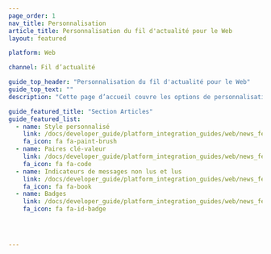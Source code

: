 ```yaml
---
page_order: 1
nav_title: Personnalisation
article_title: Personnalisation du fil d'actualité pour le Web
layout: featured

platform: Web

channel: Fil d’actualité

guide_top_header: "Personnalisation du fil d'actualité pour le Web"
guide_top_text: ""
description: "Cette page d’accueil couvre les options de personnalisation des fils d'actualité du SDK Braze pour le Web."

guide_featured_title: "Section Articles"
guide_featured_list:
  - name: Style personnalisé
    link: /docs/developer_guide/platform_integration_guides/web/news_feed/customization/custom_styling/
    fa_icon: fa fa-paint-brush
  - name: Paires clé-valeur
    link: /docs/developer_guide/platform_integration_guides/web/news_feed/customization/key_value_pairs/
    fa_icon: fa fa-code
  - name: Indicateurs de messages non lus et lus
    link: /docs/developer_guide/platform_integration_guides/web/news_feed/customization/read_and_unread/
    fa_icon: fa fa-book
  - name: Badges
    link: /docs/developer_guide/platform_integration_guides/web/news_feed/customization/badges/
    fa_icon: fa fa-id-badge




---
```

<br><br>